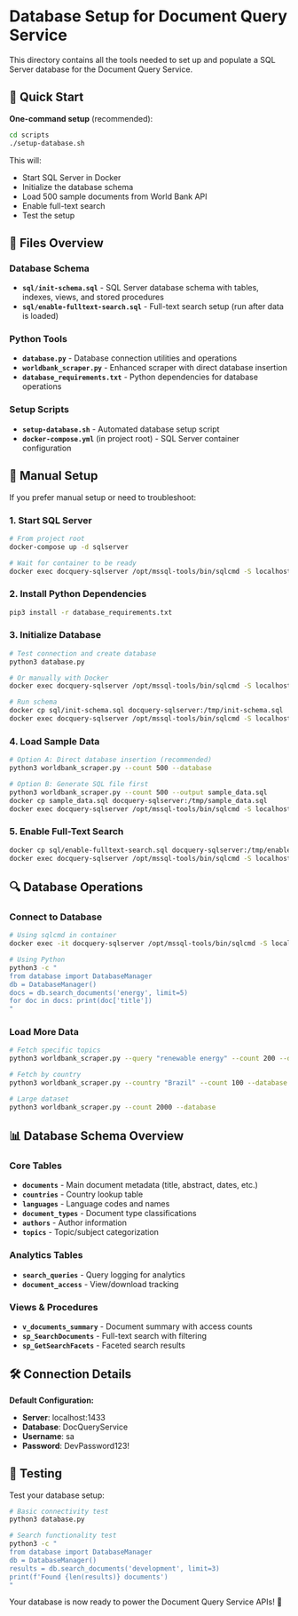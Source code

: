 # Database Setup for Document Query Service

This directory contains all the tools needed to set up and populate a SQL Server database for the Document Query Service.

## 🚀 Quick Start

**One-command setup** (recommended):
```bash
cd scripts
./setup-database.sh
```

This will:
- Start SQL Server in Docker
- Initialize the database schema  
- Load 500 sample documents from World Bank API
- Enable full-text search
- Test the setup

## 📁 Files Overview

### Database Schema
- **`sql/init-schema.sql`** - SQL Server database schema with tables, indexes, views, and stored procedures
- **`sql/enable-fulltext-search.sql`** - Full-text search setup (run after data is loaded)

### Python Tools
- **`database.py`** - Database connection utilities and operations
- **`worldbank_scraper.py`** - Enhanced scraper with direct database insertion
- **`database_requirements.txt`** - Python dependencies for database operations

### Setup Scripts  
- **`setup-database.sh`** - Automated database setup script
- **`docker-compose.yml`** (in project root) - SQL Server container configuration

## 🔧 Manual Setup

If you prefer manual setup or need to troubleshoot:

### 1. Start SQL Server
```bash
# From project root
docker-compose up -d sqlserver

# Wait for container to be ready
docker exec docquery-sqlserver /opt/mssql-tools/bin/sqlcmd -S localhost -U sa -P 'DevPassword123!' -Q 'SELECT 1'
```

### 2. Install Python Dependencies
```bash
pip3 install -r database_requirements.txt
```

### 3. Initialize Database
```bash
# Test connection and create database
python3 database.py

# Or manually with Docker
docker exec docquery-sqlserver /opt/mssql-tools/bin/sqlcmd -S localhost -U sa -P 'DevPassword123!' -Q "CREATE DATABASE DocQueryService"

# Run schema
docker cp sql/init-schema.sql docquery-sqlserver:/tmp/init-schema.sql
docker exec docquery-sqlserver /opt/mssql-tools/bin/sqlcmd -S localhost -U sa -P 'DevPassword123!' -d DocQueryService -i /tmp/init-schema.sql
```

### 4. Load Sample Data
```bash
# Option A: Direct database insertion (recommended)
python3 worldbank_scraper.py --count 500 --database

# Option B: Generate SQL file first
python3 worldbank_scraper.py --count 500 --output sample_data.sql
docker cp sample_data.sql docquery-sqlserver:/tmp/sample_data.sql  
docker exec docquery-sqlserver /opt/mssql-tools/bin/sqlcmd -S localhost -U sa -P 'DevPassword123!' -d DocQueryService -i /tmp/sample_data.sql
```

### 5. Enable Full-Text Search
```bash
docker cp sql/enable-fulltext-search.sql docquery-sqlserver:/tmp/enable-fulltext-search.sql
docker exec docquery-sqlserver /opt/mssql-tools/bin/sqlcmd -S localhost -U sa -P 'DevPassword123!' -d DocQueryService -i /tmp/enable-fulltext-search.sql
```

## 🔍 Database Operations

### Connect to Database
```bash
# Using sqlcmd in container
docker exec -it docquery-sqlserver /opt/mssql-tools/bin/sqlcmd -S localhost -U sa -P 'DevPassword123!' -d DocQueryService

# Using Python
python3 -c "
from database import DatabaseManager
db = DatabaseManager() 
docs = db.search_documents('energy', limit=5)
for doc in docs: print(doc['title'])
"
```

### Load More Data
```bash
# Fetch specific topics
python3 worldbank_scraper.py --query "renewable energy" --count 200 --database

# Fetch by country  
python3 worldbank_scraper.py --country "Brazil" --count 100 --database

# Large dataset
python3 worldbank_scraper.py --count 2000 --database
```

## 📊 Database Schema Overview

### Core Tables
- **`documents`** - Main document metadata (title, abstract, dates, etc.)
- **`countries`** - Country lookup table
- **`languages`** - Language codes and names  
- **`document_types`** - Document type classifications
- **`authors`** - Author information
- **`topics`** - Topic/subject categorization

### Analytics Tables  
- **`search_queries`** - Query logging for analytics
- **`document_access`** - View/download tracking

### Views & Procedures
- **`v_documents_summary`** - Document summary with access counts
- **`sp_SearchDocuments`** - Full-text search with filtering
- **`sp_GetSearchFacets`** - Faceted search results

## 🛠️ Connection Details

**Default Configuration:**
- **Server**: localhost:1433
- **Database**: DocQueryService  
- **Username**: sa
- **Password**: DevPassword123!

## 🧪 Testing

Test your database setup:
```bash
# Basic connectivity test
python3 database.py

# Search functionality test
python3 -c "
from database import DatabaseManager
db = DatabaseManager()
results = db.search_documents('development', limit=3)
print(f'Found {len(results)} documents')
"
```

Your database is now ready to power the Document Query Service APIs! 🎉